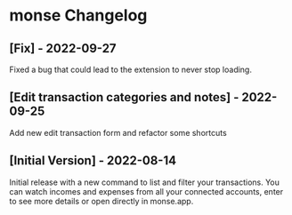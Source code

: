 # monse Changelog

## [Fix] - 2022-09-27

Fixed a bug that could lead to the extension to never stop loading.

## [Edit transaction categories and notes] - 2022-09-25

Add new edit transaction form and refactor some shortcuts

## [Initial Version] - 2022-08-14

Initial release with a new command to list and filter your transactions. You can watch incomes and expenses from all your connected accounts, enter to see more details or open directly in monse.app. 
